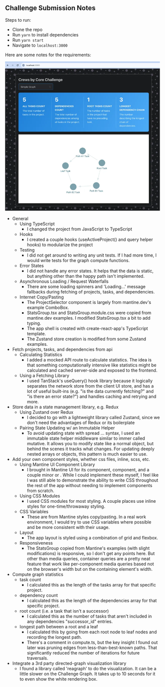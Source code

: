 ## Challenge Submission Notes

Steps to run:

- Clone the repo
- Run `yarn` to install dependencies
- Run `yarn start`
- Navigate to `localhost:3000`

Here are some notes for the requirements:

![Submission screenshot](./screenshot.webp)

- General
  - Using TypeScript
    - I changed the project from JavaScript to TypeScript
  - Hooks
    - I created a couple hooks (useActiveProject() and query helper hooks) to modularize the project
  - Testing
    - I did not get around to writing any unit tests. If I had more time, I would write tests for the graph compute functions.
  - Error States
    - I did not handle any error states. It helps that the data is static, but anything other than the happy path isn't implemented.
  - Asynchronous Loading / Request Waterfalls
    - There are some loading spinners and 'Loading...' message fallbacks during fetching of projects, tasks, and dependencies.
  - Internet Copy/Pasting
    - The ProjectSelector component is largely from mantine.dev's example ComboBox.
    - StatsGroup.tsx and StatsGroup.module.css were copied from mantine.dev examples. I modified StatsGroup.tsx a bit to add typing.
    - The app shell is created with create-react-app's TypeScript template.
    - The Zustand store creation is modified from some Zustand examples.
- Fetch projects, tasks, and dependencies from api
  - Calculating Statistics
    - I added a mocked API route to calculate statistics. The idea is that something computationally intensive like statistics might be calculated and cached server-side and exposed to the frontend.
  - Using a Fetching Library
    - I used TanStack's useQuery() hook library because it logically separates the network store from the client UI store, and has a lot of useful built-ins (e.g. "is the data currently fetching?" and "is there an error state?") and handles caching and retrying and more.
- Store data in a state management library, e.g. Redux
  - Using Zustand over Redux
    - I decided to go with a lightweight library called Zustand, since we don't need the advantages of Redux or its boilerplate
  - Pairing State Updating w/ an Immutable Helper
    - To avoid updating state with spread ... syntax, I used an immutable state helper middleware similar to immer called mutative. It allows you to modify state like a normal object, but behind the scenes it tracks what changes. For updating deeply nested arrays or objects, this pattern is much easier to use.
- Add your own component styles, whether css files, inline, scss, etc.
  - Using Mantine UI Component Library
    - I brought in Mantine UI for its <ComboBox> component, <StatGroup> component, and a couple minor <Flex> or <Text>. While I could implement these myself, I feel like I was still able to demonstrate the ability to write CSS throughout the rest of the app without needing to implement components from scratch.
  - Using CSS Modules
    - I used CSS modules for most styling. A couple places use inline styles for one-time/throwaway styling.
  - CSS Variables
    - These are from Mantine styles copy/pasting. In a real work environment, I would try to use CSS variables where possible and be more consistent with their usage.
  - Layout
    - The app layout is styled using a combination of grid and flexbox.
  - Responsiveness
    - The StatsGroup copied from Mantine's examples (with slight modifications) is responsive, so I don't get any points here. But other than media queries, container queries are a pretty neat feature that work like per-component media queries based not on the browser's width but on the containing element's width.
- Compute graph statistics
  - task count
    - I calculated this as the length of the tasks array for that specific project.
  - dependency count
    - I calculated this as the length of the dependencies array for that specific project.
  - root count (i.e. a task that isn't a successor)
    - I calculated this as the number of tasks that aren't included in any dependencies "successor_id" entries.
  - longest path between a root and a leaf
    - I calculated this by going from each root node to leaf nodes and recording the longest path.
    - There's a comment in compute.ts, but the key insight I found out later was pruning edges from less-than-best-known paths. That significantly reduced the number of iterations for future traversals.
- Integrate a 3rd party directed-graph visualization library
  - I found a library called 'reagraph' to do the visualization. It can be a little slower on the Challenge Graph. It takes up to 10 seconds for it to even show the white rendering box.
